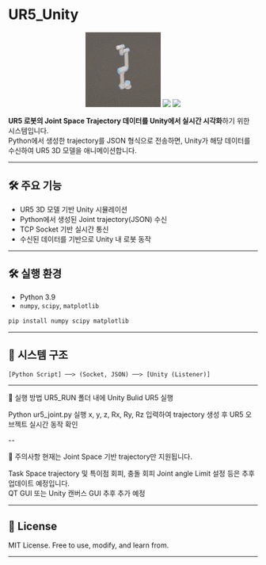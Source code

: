# UR5_Unity
<p align="center">
  <img src="UR5.gif" width="30%">
  <img src="UR5_2.gif" width="30%">
  <img src="UR5_3.gif" width="30%">
</p>

**UR5 로봇의 Joint Space Trajectory 데이터를 Unity에서 실시간 시각화**하기 위한 시스템입니다.  
Python에서 생성한 trajectory를 JSON 형식으로 전송하면, Unity가 해당 데이터를 수신하여 UR5 3D 모델을 애니메이션합니다.

---

## 🛠 주요 기능

- UR5 3D 모델 기반 Unity 시뮬레이션
- Python에서 생성된 Joint trajectory(JSON) 수신
- TCP Socket 기반 실시간 통신
- 수신된 데이터를 기반으로 Unity 내 로봇 동작

---

## 🛠️ 실행 환경

* Python 3.9
* `numpy`, `scipy`, `matplotlib`

```bash
pip install numpy scipy matplotlib
```
---

## 🔧 시스템 구조

```text
[Python Script] ──> (Socket, JSON) ──> [Unity (Listener)]
```
---

🚀 실행 방법
UR5_RUN 폴더 내에 Unity Bulid UR5 실행

Python ur5_joint.py 실행
x, y, z, Rx, Ry, Rz 입력하여 trajectory 생성 후
UR5 오브젝트 실시간 동작 확인

--

📌 주의사항
현재는 Joint Space 기반 trajectory만 지원됩니다.


Task Space trajectory 및 특이점 회피, 충돌 회피 
Joint angle Limit 설정 등은 추후 업데이트 예정입니다.   
QT GUI 또는 Unity 캔버스 GUI 추후 추가 예정

---

## 🔗 License

MIT License. Free to use, modify, and learn from.

---
